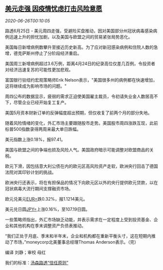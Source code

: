 <!--1593131021000-->
[美元走强 因疫情忧虑打击风险意愿](https://cn.reuters.com/article/global-forex-0625-thur-idCNKBS23X00T)
------

<div><i>2020-06-26T00:10:05</i></div><div class="StandardArticleBody_body"><p>路透6月25日 - 美元周四走强，受避险买盘推动，因对美国部分州冠状病毒感染病例迅速上升的担忧加剧，以及美国与欧盟之间的贸易紧张局势恶化。 </p><p>美国每日新增病例数攀升至接近历史新高。为了应对新冠感染病例和住院人数的急增，德克萨斯州停止了分阶段经济重启。 </p><p>美国周三新增病例超过3.6万例，距离4月24日的纪录高位仅差几百例，令投资者对经济迅速复苏的可能性更加悲观。 </p><p>富国银行驻纽约宏观策略师Erik Nelson表示，"美国很多州的病例都在快速增加，这将继续成为影响市场的问题。" </p><p>周四公布的数据显示，疲弱的需求正迫使美国雇主裁员，令初请失业金人数居高不下，尽管企业已经开始复工复产。 </p><p>美国5月资本财新订单的反弹幅度超出预期，但仅收复了前两个月的部分失地。 </p><p>随着风险情绪的变化，外汇市场主要跟随股市走势。美国股市周四涨跌互现，此前标普500指数录得两周来最大单日跌幅。 </p><p>美元指数上涨0.18%，报97.41。 </p><p>美国与欧盟之间的争端也损及风险人气。美国政府暗示可能调整对欧盟商品的关税。 </p><p>欧元下滑，因包括意大利公债在内的欧元区高风险资产走软，欧洲央行回击了德国法院对其印钞计划的挑战。 </p><p>欧洲央行还表示，将在有担保品的情况下向欧元区以外的央行提供欧元贷款，以在冠状病毒大流行期间支撑融资市场。 </p><p>欧元兑美元<a href="/investing/currencies/quote?srcCurr=EUR&destCurr=USD">EUR=</a>跌0.32%，报1.1214美元。 </p><p>美元兑日圆<a href="/investing/currencies/quote?srcCurr=JPY&destCurr=USD">JPY=</a>上涨0.16%，至107.19日圆。 </p><p>一些策略师指出，外汇市场缺乏动能，并表示需求在一定程度上受到投资基金、企业和其他机构在季末调整资产负债表推动。 </p><p>“我们正处于月底、季末和半年末，企业和机构都在重新平衡头寸，这在短期内推动了市场，”moneycorp北美董事总经理Thomas Anderson表示。（完） </p><div class="Attribution_container"><div class="Attribution_attribution"><p class="Attribution_content">编译 刘静；审校 母红</p></div></div><div class="StandardArticleBody_trustBadgeContainer"><span class="StandardArticleBody_trustBadgeTitle">我们的标准：</span><span class="trustBadgeUrl"><a href="https://www.thomsonreuters.cn/content/dam/openweb/documents/pdf/china/brochures/about-us-1.pdf">汤森路透“信任原则”</a></span></div></div>

